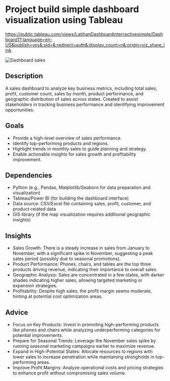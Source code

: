 # Project build simple dashboard visualization using Tableau
https://public.tableau.com/views/LatihanDashboardinterractivesimple/Dashboard1?:language=en-US&publish=yes&:sid=&:redirect=auth&:display_count=n&:origin=viz_share_link 

![Dashboard sales](https://github.com/user-attachments/assets/6e5eeeea-e5e9-4f58-b7dd-4384ac91e5a5)

## Description
A sales dashboard to analyze key business metrics, including total sales, profit, customer count, sales by month, product performance, and geographic distribution of sales across states. Created to assist stakeholders in tracking business performance and identifying improvement opportunities.

## Goals
- Provide a high-level overview of sales performance.
- Identify top-performing products and regions.
- Highlight trends in monthly sales to guide planning and strategy.
- Enable actionable insights for sales growth and profitability improvement.

## Dependencies
- Python (e.g., Pandas, Matplotlib/Seaborn for data preparation and visualization)
- Tableau/Power BI (for building the dashboard interface)
- Data source: CSV/Excel file containing sales, profit, customer, and product-related data
- GIS library (if the map visualization requires additional geographic insights)

## Insights
- Sales Growth: There is a steady increase in sales from January to November, with a significant spike in November, suggesting a peak sales period (possibly due to seasonal promotions).
- Product Performance: Phones, chairs, and tables are the top three products driving revenue, indicating their importance to overall sales.
- Geographic Analysis: Sales are concentrated in a few states, with darker shades indicating higher sales, allowing targeted marketing or expansion strategies.
- Profitability: Despite high sales, the profit margin seems moderate, hinting at potential cost optimization areas.

## Advice
- Focus on Key Products: Invest in promoting high-performing products like phones and chairs while analyzing underperforming categories for potential improvements.
- Prepare for Seasonal Trends: Leverage the November sales spike by running seasonal marketing campaigns earlier to maximize revenue.
- Expand in High-Potential States: Allocate resources to regions with lower sales to increase penetration while maintaining strongholds in top-performing areas.
- Improve Profit Margins: Analyze operational costs and pricing strategies to enhance profit without compromising sales volume.
